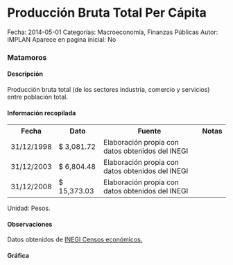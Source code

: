 Producción Bruta Total Per Cápita
=====

Fecha: 2014-05-01
Categorías: Macroeconomía, Finanzas Públicas
Autor: IMPLAN
Aparece en pagina inicial: No

### Matamoros

#### Descripción

Producción bruta total (de los sectores industria, comercio y servicios) entre población total.

#### Información recopilada

<table class="table table-hover table-bordered matriz">
  <tr><th>Fecha</th><th>Dato</th><th>Fuente</th><th>Notas</th></tr>
  <tr><td class="centrado">31/12/1998</td><td class="derecha">$ 3,081.72</td><td>Elaboración propia con datos obtenidos del INEGI</td><td></td></tr>
  <tr><td class="centrado">31/12/2003</td><td class="derecha">$ 6,804.48</td><td>Elaboración propia con datos obtenidos del INEGI</td><td></td></tr>
  <tr><td class="centrado">31/12/2008</td><td class="derecha">$ 15,373.03</td><td>Elaboración propia con datos obtenidos del INEGI</td><td></td></tr>
</table>

Unidad: Pesos.

#### Observaciones

Datos obtenidos de [INEGI Censos económicos.](http://www3.inegi.org.mx/sistemas/saic/)

#### Gráfica

<div id="Morrisormqcmng" class="grafica"></div>
  <!-- JAVASCRIPT DE LA GRAFICA EN Morrisormqcmng -->
  <script>
  new Morris.Bar({
    element: 'Morrisormqcmng',
    data: [
      { fecha: '1998-12-31', dato: 3081.72 },
      { fecha: '2003-12-31', dato: 6804.48 },
      { fecha: '2008-12-31', dato: 15373.03 }
    ],
    xkey: 'fecha',
    ykeys: ['dato'],
    labels: ['Dato'],
    barColors: ['#FF5B02']
  });
  </script>
